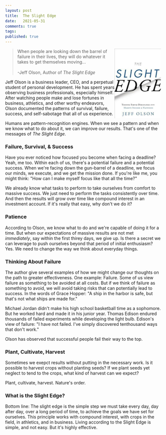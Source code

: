 ```yaml
---
layout: post
title:  The Slight Edge
date:   2021-05-31
comments: true
tags: 
published: true
---
```


<a href="/blog/2021/05/31/the-slight-edge/"><img src="/images/the_slight_edge.jpg" align="right" width="150" padding="10" alt="The Slight Edge" title="The Slight Edge" /></a> 

>When people are looking down the barrel of failure in their lives, they will do whatever it takes to get themselves moving...<br/>&nbsp;<br/>-Jeff Olson, Author of _The Slight Edge_

Jeff Olson is a business leader, CEO, and a perpetual student of personal development. He has spent years observing business professionals, especially himself. After watching people make and lose fortunes in business, athletics, and other worthy endeavors, Olson documented the patterns of survival, failure, success, and self-sabotage that all of us experience. 

Humans are pattern-recognition engines. When we see a pattern and when we know what to do about it, we can improve our results. That's one of the messages of _The Slight Edge_.

<!--more-->

### Failure, Survival, & Success

Have you ever noticed how focused you become when facing a deadline? Yeah, me too. Within each of us, there's a potential failure and a potential success. When we're facing down the gun-barrel of a deadline, we focus our minds, we execute, and we get the mission done. If you're like me, you might think: "How can I make myself focus like that all the time?"

We already know what tasks to perform to take ourselves from comfort to massive success. We just need to perform the tasks consistently over time. And then the results will grow over time like compound interest in an investment account. If it's really that easy, why don't we do it?

### Patience

According to Olson, we know what to do and we're capable of doing it for a time. But when our expectations of massive results are not met _immediately_, say within the first thirey days, we give up. Is there a secret we can leverage to push ourselves beyond that period of initial enthusiasm? Yes. We need to change the way we think about everyday things.

### Thinking About Failure

The author give several examples of how we might change our thoughts on the path to greater effectiveness. One example: Failure. Some of us view failure as something to be avoided at all costs. But if we think of failure as something to avoid, we will avoid taking risks that can potentially lead to success. In the words of Grace Hopper: "A ship in the harbor is safe, but that's not what ships are made for."

Michael Jordan didn't make his high school basketball time as a sophomore. But he worked hard and made it in his junior year. Thomas Edison endured thousands of failed experiments while developing the light bulb. Edison's view of failure: "I have not failed. I've simply discovered tenthousand ways that don't work."

Olson has observed that successful people fail their way to the top. 

### Plant, Cultivate, Harvest

Sometimes we exepct results without putting in the necessary work. Is it possible to harvest crops without planting seeds? If we plant seeds yet neglect to tend to the crops, what kind of harvest can we expect?

Plant, cultivate, harvest. Nature's order.

### What is the Slight Edge?

Bottom line: The slight edge is the simple step we must take every day, day after day, over a long period of time, to achieve the goals we have set for ourselves. This principle works with compound interest, with crops in the field, in athletics, and in business. Living according to the Slight Edge is simple, and not easy. But it's highly effective.
